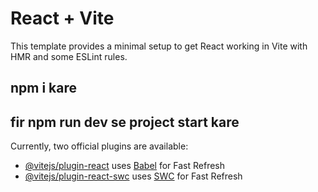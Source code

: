 # React + Vite

This template provides a minimal setup to get React working in Vite with HMR and some ESLint rules.
## npm i kare 
## fir npm run dev se project start kare 
Currently, two official plugins are available:
- [@vitejs/plugin-react](https://github.com/vitejs/vite-plugin-react/blob/main/packages/plugin-react/README.md) uses [Babel](https://babeljs.io/) for Fast Refresh
- [@vitejs/plugin-react-swc](https://github.com/vitejs/vite-plugin-react-swc) uses [SWC](https://swc.rs/) for Fast Refresh
